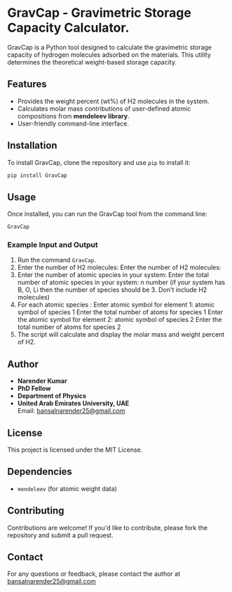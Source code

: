 # GravCap - Gravimetric Storage Capacity Calculator.

GravCap is a Python tool designed to calculate the gravimetric storage capacity of hydrogen molecules adsorbed on the materials. This utility determines the theoretical weight-based storage capacity.

## Features
- Provides the weight percent (wt%) of H2 molecules in the system.
- Calculates molar mass contributions of user-defined atomic compositions from **mendeleev library**.
- User-friendly command-line interface.

## Installation
To install GravCap, clone the repository and use `pip` to install it:
```bash
pip install GravCap
```

## Usage
Once installed, you can run the GravCap tool from the command line:

```bash
GravCap
```

### Example Input and Output
1. Run the command `GravCap`.
2. Enter the number of H2 molecules:
   Enter the number of H2 molecules: 
3. Enter the number of atomic species in your system:
   Enter the total number of  atomic species in your system: n number (if your system has B, O, Li then the number of species should be 3. Don't include H2 molecules)
4. For each atomic species :
   Enter atomic symbol for element 1: atomic symbol of species 1
   Enter the total number of atoms for species 1
   Enter the atomic symbol for element 2: atomic symbol of species 2
   Enter the total number of atoms for species 2
5. The script will calculate and display the molar mass and weight percent of H2.

## Author
- **Narender Kumar**
- **PhD Fellow**
- **Department of Physics**
- **United Arab Emirates University, UAE**  
  Email: bansalnarender25@gmail.com

## License
This project is licensed under the MIT License.

## Dependencies
- `mendeleev` (for atomic weight data)

## Contributing
Contributions are welcome! If you'd like to contribute, please fork the repository and submit a pull request.

## Contact
For any questions or feedback, please contact the author at bansalnarender25@gmail.com
